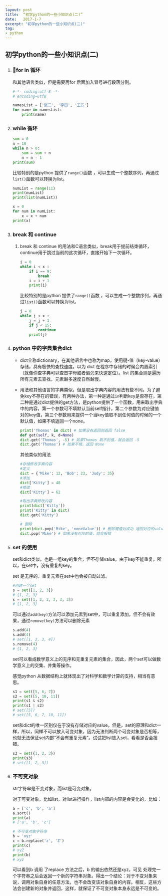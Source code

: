 ```yaml
---
layout: post
title:  “初学python的一些小知识点(二)”
date:   2017-1-7
excerpt: "初学python的一些小知识点(二)"
tag:
- python
---
```


## 初学python的一些小知识点(二)

1. ### for in 循环

   和其他语言类似，但是需要再for 后面加入冒号进行段落分割。

   ```python
   #-*- coding:utf-8 -*-
   # encoding=utf8

   namesList = ['张三', '李四', '王五']
   for name in namesList:
       print(name)
   ```

2. ### while 循环

   ```python
   sum = 0
   n = 10
   while n > 0:
       sum = sum + n
       n = n - 1
   print(sum)
   ```

   比较特别的是python 提供了`range()`函数 ，可以生成一个整数序列，再通过`list()`函数可以转换为list。

   ```python
   numList = range(11)
   print(numList)
   print(list(numList))

   x = 0
   for num in numList:
       x = x + num
   print(x)
   ```

3. ### break 和 continue

   1. break 和 continue 的用法和C语言类似，break用于提前结束循环，continue用于跳过当前的这次循环，直接开始下一次循环。

      ```python
      i = 0
      while i < x :
          if i == 9:
              break
          i = i + 1
          print(i)
      ```

      比较特别的是python 提供了`range()`函数 ，可以生成一个整数序列，再通过`list()`函数可以转换为list。

      ```python
      j = 0
      while j < x :
          j = j + 1
          if j < 15:
              continue
          print(j)
      ```

4. ### python 中的字典集合dict

   - dict全称dictionary，在其他语言中也称为map，使用键-值（key-value）存储，具有极快的查找速度。以为 dict 在程序中存储的时候会内置索引（就像你查字典可以查首字母或者偏旁来快速定位）。list 的集合则是遍历所有元素去查找，元素越多速度自然越慢。

   - 用法和其他语言的字典类似，但是取出字典内容的用法有些不同。为了避免key不存在的错误，有两种办法，第一种是通过`in`判断key是否存在，第二种是通过dict提供的get方法，是python提供了一个函数，用来取出字典中的内容，第一个参数可不填默认当前self指针，第二个参数为对应键值对的key值，第三个参数用来提供一个当key值取不到任何值的时候的一个默认值，如果不填返回一个none。

     ```python
     print('Thomas' in dict) # 如果没有返回则返回 false
     def get(self, k, d=None)
     dict.get('Thomas', -5) # 如果Thomas 取不到值，就会返回 -5
     dict.get('Thomas') # 如果不填，返回 None
     ```

     其他类似的用法

     ```python
     #存储修改字典内容
     #定义
     dict = {'Mike': 12, 'Bob': 23, 'Judy': 35}
     #添加
     dict['Kitty'] = 48
     #修改
     dict['Kitty'] = 62

     #取出字典修改内容 
     print(dict['Kitty'])
     print('Kitty' in dict)
     dict.get('Kitty')

     # 删除
     print(dict.pop('Mike', 'noneValue')) # 删除键值对成功 返回对应的value值，不成功返回定义的noneValue默认值
     dict.pop('Mike') # 如果没有对应的值，就会报错

     ```

5. ### set 的使用

   set和dict类似，也是一组key的集合，但不存储value。由于key不能重复，所以，在set中，没有重复的key。

   set 是无序的，重复元素在set中也会被自动过滤。

   ```python
   #创建一个set
   s = set([1, 2, 3])
   # {1, 2, 3}
   s = set([1, 2, 3, 3, 3, 3])
   # {1, 2, 3}
   ```

   可以通过`add(key)`方法可以添加元素到set中，可以重复添加，但不会有效果，通过`remove(key)`方法可以删除元素

   ```python
   s.add(4)
   s.add(4)
   # set([1, 2, 3, 4])
   s.remove(4)
   # {1, 2, 3}
   ```

   set可以看成数学意义上的无序和无重复元素的集合，因此，两个set可以做数学意义上的交集、并集等操作。

   感觉python 从数据结构上就体现出了对科学和数学计算的支持，相当有意思。

   ```python
   s1 = set([5, 6, 7])
   s2 = set([5, 10, 11])
   print(s1 & s2)
   print(s1 | s2)
   # set([5])
   # set([5, 6, 7, 10, 11])
   ```

   set和dict的唯一区别仅在于没有存储对应的value，但是，set的原理和dict一样，所以，同样不可以放入可变对象，因为无法判断两个可变对象是否相等，也就无法保证set内部“不会有重复元素”。试试把list放入set，看看是否会报错。

   ```python
   s3 = set({1, 2, 3})
   print(s3)
   # set([1, 2, 3])
   ```

6. ### 不可变对象

   str字符串是不变对象，而list是可变对象。

   对于可变对象，比如list，对list进行操作，list内部的内容是会变化的，比如：

   ```python
   a = ['c', 'b', 'a']
   a.sort()
   print(a)
   # ['a', 'b', 'c']

   # 不可变对象字符串
   b = 'xyz'
   c = b.replace('z', 'Z')
   print(c)
   # xyZ
   print(b)
   # xyz
   ```

   可以看到b 调用 了replace 方法之后，b 的输出依然还是xyz，可见 处理完一个字符串之后会返回一个新的字符串对象。得出一个结论：对于不变对象来说，调用对象自身的任意方法，也不会改变该对象自身的内容。相反，这些方法会创建新的对象并返回，这样，就保证了不可变对象本身永远是不可变的。

   ​

   ​
